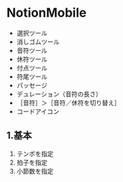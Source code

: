 # NotionMobile
- 選択ツール  
- 消しゴムツール  
- 音符ツール  
- 休符ツール  
- 付点ツール
- 符尾ツール
- パッセージ  
- デュレーション（音符の長さ）  
- ［音符］＞［音符／休符を切り替え］  
- コードアイコン  

## 1.基本
1. テンポを指定
2. 拍子を指定
3. 小節数を指定

